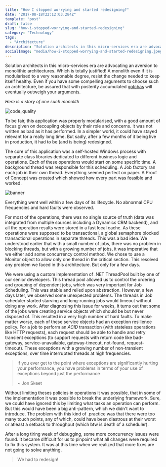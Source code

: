 ```yaml
---
title: "How I stopped worrying and started redesigning?"
date: "2017-08-18T22:12:03.284Z"
template: "post"
draft: false
slug: "how-i-stopped-worrying-and-started-redesigning"
category: "Technology"
tags:
  - "Architecture"
description: "Solution architects in this micro-services era are advocating an aversion to monolithic architectures. Here is the story with one such monolith."
socialImage: "media/how-i-stopped-worrying-and-started-redesigning.jpeg"
---
```


Solution architects in this micro-services era are advocating an aversion to monolithic architectures. Which is totally justified! A monolith even if it is modularised to a very reasonable degree, resist the change needed to keep itself healthy. Even if you have some compelling arguments to choose such an architecture, be assured that with posterity accumulated [gotchas](https://www.urbandictionary.com/define.php?term=gotcha) will eventually outweigh your arguments.

*Here is a story of one such monolith*

![code_quality](https://imgs.xkcd.com/comics/code_quality_2.png)

To be fair, this application was properly modularised, with a good amount of focus given on decoupling objects by their role and concerns. It was not written as bad as it has performed. In a simpler world, it could have stayed relevant for a really long time. But sadly, after a few months of it being live in production, it had to be (and is being) redesigned.

The core of this application was a self-hosted Windows process with separate class libraries dedicated to different business logic and operations. Each of these operations would start on some specific time. A background thread was responsible for this scheduling. A Job factory ran each job in their own thread. Everything seemed perfect on paper. A Proof of Concept was created which showed how every part was feasible and worked.

![banner](https://cdn-images-1.medium.com/max/1600/0*jzTfbstmjQZ8UFSn.png)

Everything went well within a few days of its lifecycle. No abnormal CPU frequencies and hard faults were observed.

For most of the operations, there was no single source of truth (data was integrated from multiple sources including a Dynamics CRM backend), and all the operation results were stored in a fast local cache. As these operations were supposed to be transactional, a global semaphore blocked transactional operations in separate threads. This was a bad idea. We understood earlier that with a small number of jobs, there was no problem in blocking threads, but with a growing number of jobs, it was imperative that we either add some concurrency control method. We chose to use a Monitor object to allow only one thread in the critical section. This resolved any problem we faced in this architecture. But only for a few days.

We were using a custom implementation of .NET ThreadPool built by one of our senior developers. This thread pool allowed us to control the ordering and grouping of dependent jobs, which was very important for Job Scheduling. This was stable and relied upon abstraction. However, a few days later, we observed some unexpected problems. The threads in Job scheduler started starving and long-running jobs would timeout without doing any work. After diagnosing this issue for weeks, it turns out that some of the jobs were creating service objects which should be but never disposed of. This resulted in a very high number of hard faults. To make matter worse, each of these service objects had an exception resilience policy. For a job to perform an _ACID_ transaction (with stateless operations like HTTP requests), each request should be able to handle and retry transient exceptions (to support requests with return code like bad-gateway, service-unavailable, gateway-timeout, not-found, request-timeout). These exceptions with a growing number of non-transient exceptions, over time interrupted threads at high frequencies.

> If you ever get to the point where exceptions are significantly hurting your performance, you have problems in terms of your use of exceptions beyond just the performance
>
> ~ Jon Skeet

Without limiting theses policies in operations it was possible, that in some of the implementation it was possible to break the underlying framework. Sure, we could have ignored this by limiting what tasks an operation can perform. But this would have been a big anti-pattern, which we didn't want to introduce. The problem with this kind of .practice was that there were too many touch points, any of which, could have been diastrous at their worst or atleast a setback to throughput (which btw is death of a scheduler).

After a long tiring week of debugging, some more concurrency issues were found. It became difficult for us to pinpoint what all changes were required to fix this system. It was at this time when we realized that more fixes are not going to solve anything. 

> We had to redesign!